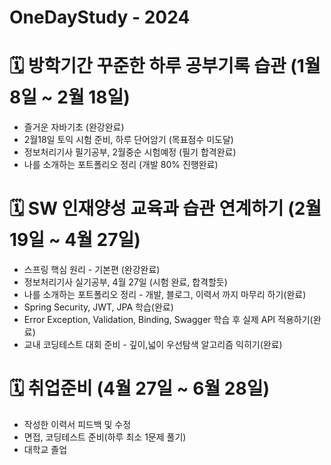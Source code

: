 # OneDayStudy - 2024

# 🗓️ 방학기간 꾸준한 하루 공부기록 습관 (1월 8일 ~ 2월 18일)
<ul>
  <li>즐거운 자바기초 (완강완료)</li>
  <li>2월18일 토익 시험 준비, 하루 단어암기 (목표점수 미도달)</li>
  <li>정보처리기사 필기공부, 2월중순 시험예정 (필기 합격완료)</li>
  <li>나를 소개하는 포트폴리오 정리 (개발 80% 진행완료)</li>
</ul>

# 🗓️ SW 인재양성 교육과 습관 연계하기 (2월 19일 ~ 4월 27일)
<ul>
  <li>스프링 핵심 원리 - 기본편 (완강완료)</li>
  <li>정보처리기사 실기공부, 4월 27일 (시험 완료, 합격할듯)</li>
  <li>나를 소개하는 포트폴리오 정리 - 개발, 블로그, 이력서 까지 마무리 하기(완료)</li>
  <li>Spring Security, JWT, JPA 학습(완료)</li>
  <li>Error Exception, Validation, Binding, Swagger 학습 후 실제 API 적용하기(완료)</li>
  <li>교내 코딩테스트 대회 준비 - 깊이,넓이 우선탐색 알고리즘 익히기(완료)</li>
</ul>  

# 🗓️ 취업준비 (4월 27일 ~ 6월 28일)
<ul>
  <li>작성한 이력서 피드백 및 수정</li>
  <li>면접, 코딩테스트 준비(하루 최소 1문제 풀기)</li>
  <li>대학교 졸업</li>
</ul>
